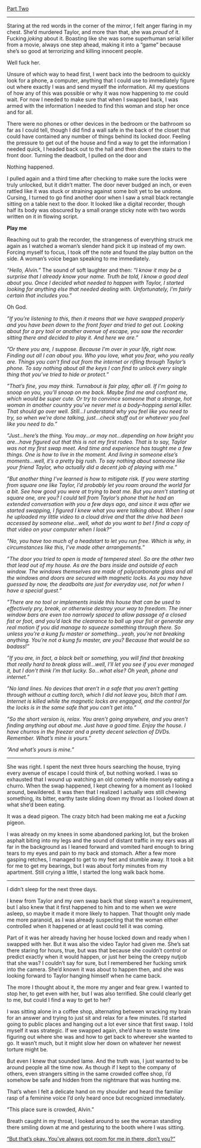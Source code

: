 
[Part Two](https://redd.it/xg4681)

****


Staring at the red words in the corner of the mirror, I felt anger flaring in my chest.  She’d murdered Taylor, and more than that, she was *proud* of it.  Fucking *joking* about it.  Boasting like she was some superhuman serial killer from a movie, always one step ahead, making it into a “game” because she’s so good at terrorizing and killing innocent people.

Well fuck her.  

Unsure of which way to head first, I went back into the bedroom to quickly look for a phone, a computer, anything that I could use to immediately figure out where exactly I was and send myself the information.  All my questions of how any of this was possible or why it was now happening to *me* could wait.  For now I needed to make sure that when I swapped back, I was armed with the information I needed to find this woman and stop her once and for all.

There were no phones or other devices in the bedroom or the bathroom so far as I could tell, though I did find a wall safe in the back of the closet that could have contained any number of things behind its locked door.  Feeling the pressure to get out of the house and find a way to get the information I needed quick, I headed back out to the hall and then down the stairs to the front door.  Turning the deadbolt, I pulled on the door and

Nothing happened.  

I pulled again and a third time after checking to make sure the locks were truly unlocked, but it didn’t matter.  The door never budged an inch, or even rattled like it was stuck or straining against some bolt yet to be undone.  Cursing, I turned to go find another door when I saw a small black rectangle sitting on a table next to the door.  It looked like a digital recorder, though half its body was obscured by a small orange sticky note with two words written on it in flowing script.

**Play me**

Reaching out to grab the recorder, the strangeness of everything struck me again as I watched a woman’s slender hand pick it up instead of my own.  Forcing myself to focus, I took off the note and found the play button on the side.  A woman’s voice began speaking to me immediately.

*“Hello, Alvin.”*  The sound of soft laughter and then:  *“I know it may be a surprise that I already know your name.  Truth be told, I know a good deal about you.  Once I decided what needed to happen with Taylor, I started looking for anything else that needed dealing with.  Unfortunately, I’m fairly certain that includes you.”*

Oh God.

*”If you’re listening to this, then it means that we have swapped properly and you have been down to the front foyer and tried to get out.  Looking about for a pry tool or another avenue of escape, you saw the recorder sitting there and decided to play it.  And here we are.”*

*”Or there you are, I suppose.  Because I’m over in your life, right now.  Finding out all I can about you.  Who you love, what you fear, who you really are.   Things you can’t find out from the internet or rifling through Taylor’s phone.  To say nothing about all the keys I can find to unlock every single thing that you’ve tried to hide or protect.”*

*”That’s fine, you may think.  Turnabout is fair play, after all.  If I’m going to snoop on you, you’ll snoop on me back.  Maybe find me and confront me, which would be super cute.  Or try to convince someone that a strange, hot woman in another country you’ve never met is a body-hopping serial killer.  That should go over well.  Still…I understand why you feel like you need to try, so when we’re done talking, just…check stuff out or whatever you feel like you need to do.”*

*”Just…here’s the thing.  You may…or may not…depending on how bright you are…have figured out that this is not my first rodeo.  That is to say, Taylor was not my first swap meet.  And time and experience has taught me a few things.  One is how to live in the moment.  And living in someone else’s moments…well, it’s a pretty big rush.  To say nothing about someone like your friend Taylor, who actually did a decent job of playing with me.”*

*”But another thing I’ve learned is how to mitigate risk.  If you were starting from square one like Taylor, I’d probably let you roam around the world for a bit.  See how good you were at trying to beat me.  But you aren’t starting at square one, are you?  I could tell from Taylor’s phone that he had an extended conversation with you a few days ago, and since it was after we started swapping, I figured I knew what you were talking about.  When I saw he uploaded my little video to a cloud drive and that the drive had been accessed by someone else…well, what do you want to bet I find a copy of that video on your computer when I look?”*

*”No, you have too much of a headstart to let you run free.  Which is why, in circumstances like this, I’ve made other arrangements.”*

*”The door you tried to open is made of tempered steel.  So are the other two that lead out of my house.  As are the bars inside and outside of each window.  The windows themselves are made of polycarbonate glass and all the windows and doors are secured with magnetic locks.  As you may have guessed by now, the deadbolts are just for everyday use, not for when I have a special guest.”*

*”There are no tool or implements inside this house that can be used to effectively pry, break, or otherwise destroy your way to freedom.  The inner window bars are even too narrowly spaced to allow passage of a closed fist or foot, and you’d lack the clearance to ball up your fist or generate any real motion if you did manage to squeeze something through there.  So unless you’re a kung fu master or something…yeah, you’re not breaking anything.  You’re not a kung fu master, are you?  Because that would be so badass!”*

*”If you are, in fact, a black belt or something, you will find that breaking that really hard to break glass will…well, I’ll let you see if you ever managed it, but I don’t think I’m that lucky.  So…what else?  Oh yeah, phone and internet.”*

*”No land lines.  No devices that aren’t in a safe that you aren’t getting through without a cutting torch, which I did not leave you, bitch that I am.  Internet is killed while the magnetic locks are engaged, and the control for the locks is in the same safe that you can’t get into.”*

*”So the short version is, relax.  You aren’t going anywhere, and you aren’t finding anything out about me.  Just have a good time.  Enjoy the house.  I have churros in the freezer and a pretty decent selection of DVDs.  Remember.  What’s mine is yours.”*

*”And what’s yours is mine.”*

**** 

She was right.  I spent the next three hours searching the house, trying every avenue of escape I could think of, but nothing worked.  I was so exhausted that I wound up watching an old comedy while morosely eating a churro.  When the swap happened, I kept chewing for a moment as I looked around, bewildered.  It was then that I realized I actually *was* still chewing something, its bitter, earthy taste sliding down my throat as I looked down at what she’d been eating.

It was a dead pigeon.  The crazy bitch had been making me eat a *fucking* pigeon.

I was already on my knees in some abandoned parking lot, but the broken asphalt biting into my legs and the sound of distant traffic in my ears was all far in the background as I leaned forward and vomited hard enough to bring tears to my eyes and pain to my back and stomach.  After a few more gasping retches, I managed to get to my feet and stumble away.  It took a bit for me to get my bearings, but I was about forty minutes from my apartment.  Still crying a little, I started the long walk back home.

**** 

I didn’t sleep for the next three days.

I knew from Taylor and my own swap back that sleep wasn’t a requirement, but I also knew that it first happened to him and to me when we *were* asleep, so maybe it made it more likely to happen.  That thought only made me more paranoid, as I was already suspecting that the woman either controlled when it happened or at least could tell it was coming.

Part of it was her already having her house locked down and ready when I swapped with her.  But it was also the video Taylor had given me.  She’s sat there staring for hours, true, but was that because she couldn’t control or predict exactly when it would happen, or just her being the creepy nutjob that she was?  I couldn’t say for sure, but I remembered her fucking smirk into the camera.  She’d known it was about to happen then, and she was looking forward to Taylor hanging himself when he came back.

The more I thought about it, the more my anger and fear grew.  I wanted to stop her, to get even with her, but I was also terrified.  She could clearly get to me, but could I find a way to get to her?

I was sitting alone in a coffee shop, alternating between wracking my brain for an answer and trying to just sit and relax for a few minutes.  I’d started going to public places and hanging out a lot ever since that first swap.  I told myself it was strategic.  If we swapped again, she’d have to waste time figuring out where she was and how to get back to wherever she wanted to go.  It wasn’t much, but it might slow her down on whatever her newest torture might be.

But even I knew that sounded lame.  And the truth was, I just wanted to be around people all the time now.  As though if I kept to the company of others, even strangers sitting in the same crowded coffee shop, I’d somehow be safe and hidden from the nightmare that was hunting me.

That’s when I felt a delicate hand on my shoulder and heard the familiar rasp of a feminine voice I’d only heard once but recognized immediately.

“This place sure is crowded, Alvin.”

Breath caught in my throat, I looked around to see the woman standing there smiling down at me and gesturing to the booth where I was sitting.

[“But that’s okay.  You’ve always got room for me in there, don’t you?”](https://redd.it/9ndww5)
